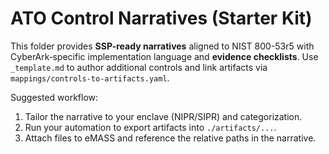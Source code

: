 # ATO Control Narratives (Starter Kit)

This folder provides **SSP-ready narratives** aligned to NIST 800-53r5 with CyberArk‑specific implementation language and **evidence checklists**. Use `_template.md` to author additional controls and link artifacts via `mappings/controls-to-artifacts.yaml`.

Suggested workflow:
1. Tailor the narrative to your enclave (NIPR/SIPR) and categorization.
2. Run your automation to export artifacts into `./artifacts/...`.
3. Attach files to eMASS and reference the relative paths in the narrative.
